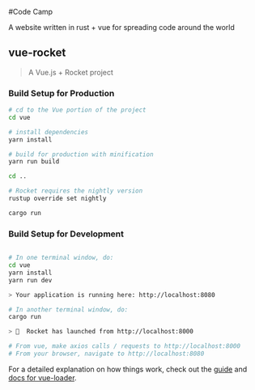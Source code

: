 #Code Camp

A website written in rust + vue for spreading code around the world

## vue-rocket

> A Vue.js + Rocket project

### Build Setup for Production

``` bash
# cd to the Vue portion of the project
cd vue

# install dependencies
yarn install

# build for production with minification
yarn run build

cd ..

# Rocket requires the nightly version
rustup override set nightly

cargo run

```

### Build Setup for Development

``` bash

# In one terminal window, do:
cd vue
yarn install
yarn run dev

> Your application is running here: http://localhost:8080

# In another terminal window, do:
cargo run

> 🚀  Rocket has launched from http://localhost:8000

# From vue, make axios calls / requests to http://localhost:8000
# From your browser, navigate to http://localhost:8080

```

For a detailed explanation on how things work, check out the [guide](http://vuejs-templates.github.io/webpack/) and [docs for vue-loader](http://vuejs.github.io/vue-loader).
